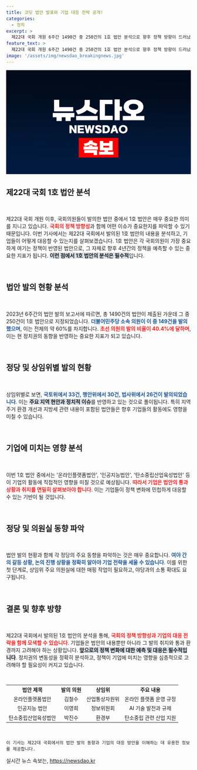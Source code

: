 ```yaml
---
title: 코딧 법안 발표와 기업 대응 전략 공개!
categories:
  - 정치
excerpt: >
  제22대 국회 개원 6주간 1490건 중 250건의 1호 법안 분석으로 향후 정책 방향이 드러났다. 기업은 AI, 플랫폼, 탄소중립 관련 법안의 영향을 면밀히 살펴야 한다. 클릭하여 자세한 내용을 확인해보세요!
feature_text: >
  제22대 국회 개원 6주간 1490건 중 250건의 1호 법안 분석으로 향후 정책 방향이 드러났다. 기업은 AI, 플랫폼, 탄소중립 관련 법안의 영향을 면밀히 살펴야 한다. 클릭하여 자세한 내용을 확인해보세요!
image: '/assets/img/newsdao_breakingnews.jpg'
---
```


<p><img src="/assets/img/newsdao_breakingnews.jpg" alt="pcversion 속보" /></p>

<h2 data-ke-size="size26">제22대 국회 1호 법안 분석</h2>

<p data-ke-size="size16">&nbsp;</p> 

<p>제22대 국회 개원 이후, 국회의원들이 발의한 법안 중에서 1호 법안은 매우 중요한 의미를 지니고 있습니다. <b><span style="color: #ee2323;">국회의 정책 방향성</span></b>과 함께 어떤 이슈가 중요한지를 파악할 수 있기 때문입니다. 이번 기사에서는 제22대 국회에서 발의된 1호 법안의 내용을 분석하고, 기업들이 어떻게 대응할 수 있는지를 살펴보겠습니다. 1호 법안은 각 국회의원이 가장 중요하게 여기는 정책이 반영된 법안으로, 그 자체로 향후 4년간의 정책을 예측할 수 있는 중요한 지표가 됩니다. <b><span style="background-color: #21538527;">이런 점에서 1호 법안의 분석은 필수적</span></b>입니다.</p>

<p data-ke-size="size16">&nbsp;</p> 

<h2 data-ke-size="size26">법안 발의 현황 분석</h2>

<p data-ke-size="size16">&nbsp;</p> 

<p>2023년 6주간의 법안 발의 보고서에 따르면, 총 1490건의 법안이 제출된 가운데 그 중 250건이 1호 법안으로 지정되었습니다. <b><span style="color: #1a5490;">더불어민주당 소속 의원이 이 중 149건을 발의했으며</span></b>, 이는 전체의 약 60%를 차지합니다. <b><span style="color: #ee2323;">초선 의원의 발의 비율이 40.4%에 달하며</span></b>, 이는 현 정치권의 동향을 반영하는 중요한 지표가 되고 있습니다. </p>

<p data-ke-size="size16">&nbsp;</p> 

<h2 data-ke-size="size26">정당 및 상임위별 발의 현황</h2>

<p data-ke-size="size16">&nbsp;</p> 

<p>상임위별로 보면, <b><span style="color: #1a5490;">국토위에서 33건, 행안위에서 30건, 법사위에서 26건이 발의되었습니다</span></b>. 이는 <b><span style="background-color: #21538527;">주요 지역 현안과 정치적 이슈</span></b>를 반영하고 있는 것으로 풀이됩니다. 특히 지역 주거 환경 개선과 지방세 관련 내용이 포함된 법안들은 향후 기업들의 활동에도 영향을 미칠 수 있습니다.</p>

<p data-ke-size="size16">&nbsp;</p> 

<h2 data-ke-size="size26">기업에 미치는 영향 분석</h2>

<p data-ke-size="size16">&nbsp;</p> 

<p>이번 1호 법안 중에서는 '온라인플랫폼법안', '인공지능법안', '탄소중립산업육성법안' 등이 기업의 활동에 직접적인 영향을 미칠 것으로 예상됩니다. <b><span style="color: #ee2323;">따라서 기업은 법안의 통과 상황과 취지를 면밀히 살펴보아야 합니다</span></b>. 이는 기업들이 정책 변화에 민첩하게 대응할 수 있는 기반이 될 것입니다.</p>

<p data-ke-size="size16">&nbsp;</p> 

<h2 data-ke-size="size26">정당 및 의원실 동향 파악</h2>

<p data-ke-size="size16">&nbsp;</p> 

<p>법안 발의 현황과 함께 각 정당의 주요 동향을 파악하는 것은 매우 중요합니다. <b><span style="color: #1a5490;">여야 간의 갈등 상황, 논의 진행 상황을 정확히 알아야 기업 전략을 세울 수 있습니다</span></b>. 이를 위한 첫 단계로, 상임위 주요 의원실에 대한 매핑 작업이 필요하고, 야당과의 소통 확대도 요구됩니다.</p>

<p data-ke-size="size16">&nbsp;</p> 

<h2 data-ke-size="size26">결론 및 향후 방향</h2>

<p data-ke-size="size16">&nbsp;</p> 

<p>제22대 국회에서 발의된 1호 법안의 분석을 통해, <b><span style="color: #ee2323;">국회의 정책 방향성과 기업의 대응 전략을 함께 모색할 수 있습니다</span></b>. 기업들은 법안의 내용뿐만 아니라 그 발의 취지와 통과 환경까지 고려해야 하는 상황입니다. <b><span style="background-color: #21538527;">앞으로의 정책 변화에 대한 예측 및 대응은 필수적입니다</span></b>. 정치권의 변동성을 정확히 분석하고, 정책이 기업에 미치는 영향을 심층적으로 고려해야 할 필요성이 커지고 있습니다.</p>

<p data-ke-size="size16">&nbsp;</p> 

<table>
  <tr>
    <td style="text-align: center; height: 17px;"><b>법안 제목</b></td>
    <td style="text-align: center; height: 17px;"><b>발의 의원</b></td>
    <td style="text-align: center; height: 17px;"><b>상임위</b></td>
    <td style="text-align: center; height: 17px;"><b>주요 내용</b></td>
  </tr>
  <tr>
    <td style="text-align: center; height: 17px;">온라인플랫폼법안</td>
    <td style="text-align: center; height: 17px;">김철수</td>
    <td style="text-align: center; height: 17px;">산업통상자원위</td>
    <td style="text-align: center; height: 17px;">온라인 플랫폼 운영 규정</td>
  </tr>
  <tr>
    <td style="text-align: center; height: 17px;">인공지능 법안</td>
    <td style="text-align: center; height: 17px;">이영희</td>
    <td style="text-align: center; height: 17px;">정보위원회</td>
    <td style="text-align: center; height: 17px;">AI 기술 발전과 규제</td>
  </tr>
  <tr>
    <td style="text-align: center; height: 17px;">탄소중립산업육성법안</td>
    <td style="text-align: center; height: 17px;">박진수</td>
    <td style="text-align: center; height: 17px;">환경부</td>
    <td style="text-align: center; height: 17px;">탄소중립 관련 산업 지원</td>
  </tr>
</table>

<p data-ke-size="size16">&nbsp;</p> 

<p><code>이 기사는 제22대 국회에서의 법안 발의 동향과 기업의 대응 방안을 이해하는 데 유용한 정보를 제공합니다.</code></p>
실시간 뉴스 속보는, <a href="https://newsdao.kr" rel="dofollow">https://newsdao.kr</a>


